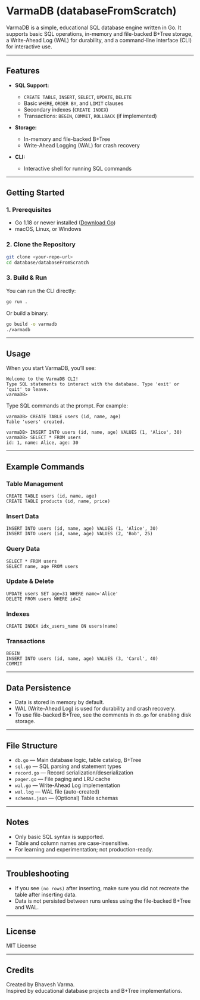 # VarmaDB (databaseFromScratch)

VarmaDB is a simple, educational SQL database engine written in Go. It supports basic SQL operations, in-memory and file-backed B+Tree storage, a Write-Ahead Log (WAL) for durability, and a command-line interface (CLI) for interactive use.

---

## Features

- **SQL Support:**  
  - `CREATE TABLE`, `INSERT`, `SELECT`, `UPDATE`, `DELETE`
  - Basic `WHERE`, `ORDER BY`, and `LIMIT` clauses
  - Secondary indexes (`CREATE INDEX`)  
  - Transactions: `BEGIN`, `COMMIT`, `ROLLBACK` (if implemented)

- **Storage:**  
  - In-memory and file-backed B+Tree
  - Write-Ahead Logging (WAL) for crash recovery

- **CLI:**  
  - Interactive shell for running SQL commands

---

## Getting Started

### 1. Prerequisites

- Go 1.18 or newer installed ([Download Go](https://golang.org/dl/))
- macOS, Linux, or Windows

### 2. Clone the Repository

```sh
git clone <your-repo-url>
cd database/databaseFromScratch
```

### 3. Build & Run

You can run the CLI directly:

```sh
go run .
```

Or build a binary:

```sh
go build -o varmadb
./varmadb
```

---

## Usage

When you start VarmaDB, you’ll see:

```
Welcome to the VarmaDB CLI!
Type SQL statements to interact with the database. Type 'exit' or 'quit' to leave.
varmaDB>
```

Type SQL commands at the prompt. For example:

```
varmaDB> CREATE TABLE users (id, name, age)
Table 'users' created.

varmaDB> INSERT INTO users (id, name, age) VALUES (1, 'Alice', 30)
varmaDB> SELECT * FROM users
id: 1, name: Alice, age: 30
```

---

## Example Commands

### Table Management

```
CREATE TABLE users (id, name, age)
CREATE TABLE products (id, name, price)
```

### Insert Data

```
INSERT INTO users (id, name, age) VALUES (1, 'Alice', 30)
INSERT INTO users (id, name, age) VALUES (2, 'Bob', 25)
```

### Query Data

```
SELECT * FROM users
SELECT name, age FROM users
```

### Update & Delete

```
UPDATE users SET age=31 WHERE name='Alice'
DELETE FROM users WHERE id=2
```

### Indexes

```
CREATE INDEX idx_users_name ON users(name)
```

### Transactions

```
BEGIN
INSERT INTO users (id, name, age) VALUES (3, 'Carol', 40)
COMMIT
```

---

## Data Persistence

- Data is stored in memory by default.
- WAL (Write-Ahead Log) is used for durability and crash recovery.
- To use file-backed B+Tree, see the comments in `db.go` for enabling disk storage.

---

## File Structure

- `db.go` — Main database logic, table catalog, B+Tree
- `sql.go` — SQL parsing and statement types
- `record.go` — Record serialization/deserialization
- `pager.go` — File paging and LRU cache
- `wal.go` — Write-Ahead Log implementation
- `wal.log` — WAL file (auto-created)
- `schemas.json` — (Optional) Table schemas

---

## Notes

- Only basic SQL syntax is supported.
- Table and column names are case-insensitive.
- For learning and experimentation; not production-ready.

---

## Troubleshooting

- If you see `(no rows)` after inserting, make sure you did not recreate the table after inserting data.
- Data is not persisted between runs unless using the file-backed B+Tree and WAL.

---

## License

MIT License

---

## Credits

Created by Bhavesh Varma.  
Inspired by educational database projects and B+Tree implementations.